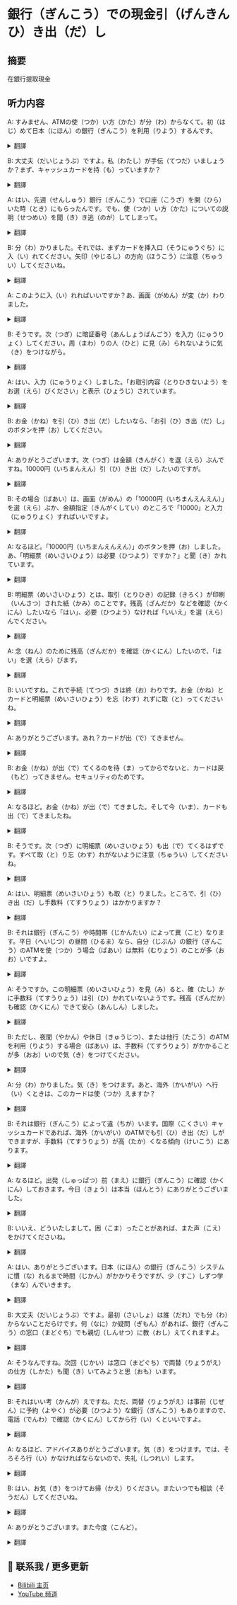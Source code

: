 # 銀行（ぎんこう）での現金引（げんきんひ）き出（だ）し

## 摘要

在銀行提取現金

## 听力内容

A: すみません、ATMの使（つか）い方（かた）が分（わ）からなくて。初（はじ）めて日本（にほん）の銀行（ぎんこう）を利用（りよう）するんです。

<details>
<summary>翻譯</summary>
不好意思，我不知道如何使用自動提款機。這是我第一次使用日本的銀行。
</details>

B: 大丈夫（だいじょうぶ）ですよ。私（わたし）が手伝（てつだ）いましょうか？まず、キャッシュカードを持（も）っていますか？

<details>
<summary>翻譯</summary>
沒關係的。需要我幫忙嗎？首先，你有銀行卡嗎？
</details>

A: はい、先週（せんしゅう）銀行（ぎんこう）で口座（こうざ）を開（ひら）いた時（とき）にもらったんです。でも、使（つか）い方（かた）についての説明（せつめい）を聞（き）き逃（のが）してしまって。

<details>
<summary>翻譯</summary>
是的，上週在銀行開戶時拿到的。但是，我沒聽清楚使用方法的說明。
</details>

B: 分（わ）かりました。それでは、まずカードを挿入口（そうにゅうぐち）に入（い）れてください。矢印（やじるし）の方向（ほうこう）に注意（ちゅうい）してくださいね。

<details>
<summary>翻譯</summary>
明白了。那麼，請先將卡插入插卡口。請注意箭頭的方向。
</details>

A: このように入（い）れればいいですか？あ、画面（がめん）が変（か）わりました。

<details>
<summary>翻譯</summary>
像這樣插入可以嗎？啊，畫面變了。
</details>

B: そうです。次（つぎ）に暗証番号（あんしょうばんごう）を入力（にゅうりょく）してください。周（まわ）りの人（ひと）に見（み）られないように気（き）をつけながら。

<details>
<summary>翻譯</summary>
沒錯。接下來請輸入密碼。注意不要讓周圍的人看到。
</details>

A: はい、入力（にゅうりょく）しました。「お取引内容（とりひきないよう）をお選（えら）びください」と表示（ひょうじ）されています。

<details>
<summary>翻譯</summary>
好的，我已經輸入了。畫面顯示「請選擇交易內容」。
</details>

B: お金（かね）を引（ひ）き出（だ）したいなら、「お引（ひ）き出（だ）し」のボタンを押（お）してください。

<details>
<summary>翻譯</summary>
如果你想取錢，請按「提款」按鈕。
</details>

A: ありがとうございます。次（つぎ）は金額（きんがく）を選（えら）ぶんですね。10000円（いちまんえん）引（ひ）き出（だ）したいのですが。

<details>
<summary>翻譯</summary>
謝謝你。接下來是選擇金額對吧。我想提取10000日元。
</details>

B: その場合（ばあい）は、画面（がめん）の「10000円（いちまんえんえん）」を選（えら）ぶか、金額指定（きんがくしてい）のところで「10000」と入力（にゅうりょく）すればいいですよ。

<details>
<summary>翻譯</summary>
在這種情況下，你可以選擇畫面上的「10000日元」，或者在金額指定處輸入「10000」。
</details>

A: なるほど。「10000円（いちまんえんえん）」のボタンを押（お）しました。あ、「明細票（めいさいひょう）は必要（ひつよう）ですか？」と聞（き）かれています。

<details>
<summary>翻譯</summary>
原來如此。我按了「10000日元」的按鈕。啊，它問我「是否需要明細單？」
</details>

B: 明細票（めいさいひょう）とは、取引（とりひき）の記録（きろく）が印刷（いんさつ）された紙（かみ）のことです。残高（ざんだか）などを確認（かくにん）したいなら「はい」、必要（ひつよう）なければ「いいえ」を選（えら）んでください。

<details>
<summary>翻譯</summary>
明細單是印有交易記錄的紙張。如果你想確認餘額等信息，請選擇「是」，如果不需要，請選擇「否」。
</details>

A: 念（ねん）のために残高（ざんだか）を確認（かくにん）したいので、「はい」を選（えら）びます。

<details>
<summary>翻譯</summary>
為了以防萬一想確認一下餘額，我選擇「是」。
</details>

B: いいですね。これで手続（てつづ）きは終（お）わりです。お金（かね）とカードと明細票（めいさいひょう）を忘（わす）れずに取（と）ってくださいね。

<details>
<summary>翻譯</summary>
很好。這樣手續就完成了。請別忘記拿走錢、卡和明細單。
</details>

A: ありがとうございます。あれ？カードが出（で）てきません。

<details>
<summary>翻譯</summary>
謝謝你。咦？卡沒出來。
</details>

B: お金（かね）が出（で）てくるのを待（ま）ってからでないと、カードは戻（もど）ってきません。セキュリティのためです。

<details>
<summary>翻譯</summary>
你必須等錢出來後，卡才會退回。這是為了安全考慮。
</details>

A: なるほど。お金（かね）が出（で）てきました。そして今（いま）、カードも出（で）てきましたね。

<details>
<summary>翻譯</summary>
我明白了。錢已經出來了。現在卡也出來了。
</details>

B: そうです。次（つぎ）に明細票（めいさいひょう）も出（で）てくるはずです。すべて取（と）り忘（わす）れがないように注意（ちゅうい）してくださいね。

<details>
<summary>翻譯</summary>
是的。接下來明細單也會出來。請注意不要忘記拿走所有東西。
</details>

A: はい、明細票（めいさいひょう）も取（と）りました。ところで、引（ひ）き出（だ）し手数料（てすうりょう）はかかりますか？

<details>
<summary>翻譯</summary>
好的，我也拿到明細單了。對了，取款會收手續費嗎？
</details>

B: それは銀行（ぎんこう）や時間帯（じかんたい）によって異（こと）なります。平日（へいじつ）の昼間（ひるま）なら、自分（じぶん）の銀行（ぎんこう）のATMを使（つか）う場合（ばあい）は無料（むりょう）のことが多（おお）いですよ。

<details>
<summary>翻譯</summary>
這取決於銀行和時間段。在平日白天使用自己銀行的ATM通常是免費的。
</details>

A: そうですか。この明細票（めいさいひょう）を見（み）ると、確（たし）かに手数料（てすうりょう）は引（ひ）かれていないようです。残高（ざんだか）も確認（かくにん）できて安心（あんしん）しました。

<details>
<summary>翻譯</summary>
是嗎。看這個明細單，確實沒有扣除手續費。我也確認了餘額，感到放心了。
</details>

B: ただし、夜間（やかん）や休日（きゅうじつ）、または他行（たこう）のATMを利用（りよう）する場合（ばあい）は、手数料（てすうりょう）がかかることが多（おお）いので気（き）をつけてください。

<details>
<summary>翻譯</summary>
不過，在夜間或假日，或者使用其他銀行的ATM時，通常會收取手續費，請注意。
</details>

A: 分（わ）かりました。気（き）をつけます。あと、海外（かいがい）へ行（い）くときは、このカードは使（つか）えますか？

<details>
<summary>翻譯</summary>
我明白了。我會注意的。另外，去國外時，這張卡可以使用嗎？
</details>

B: それは銀行（ぎんこう）によって違（ちが）います。国際（こくさい）キャッシュカードであれば、海外（かいがい）のATMでも引（ひ）き出（だ）しができますが、手数料（てすうりょう）が高（たか）くなる傾向（けいこう）にあります。

<details>
<summary>翻譯</summary>
這因銀行而異。如果是國際銀行卡，可以在國外的ATM取款，但手續費往往會比較高。
</details>

A: なるほど。出発（しゅっぱつ）前（まえ）に銀行（ぎんこう）に確認（かくにん）しておきます。今日（きょう）は本当（ほんとう）にありがとうございました。

<details>
<summary>翻譯</summary>
原來如此。我會在出發前向銀行確認。今天真的非常感謝你。
</details>

B: いいえ、どういたしまして。困（こま）ったことがあれば、また声（こえ）をかけてくださいね。

<details>
<summary>翻譯</summary>
不客氣。如果有什麼困難，請隨時告訴我。
</details>

A: はい、ありがとうございます。日本（にほん）の銀行（ぎんこう）システムに慣（な）れるまで時間（じかん）がかかりそうですが、少（すこ）しずつ学（まな）んでいきます。

<details>
<summary>翻譯</summary>
好的，謝謝你。雖然適應日本的銀行系統可能需要一些時間，但我會慢慢學習的。
</details>

B: 大丈夫（だいじょうぶ）ですよ。最初（さいしょ）は誰（だれ）でも分（わ）からないことだらけです。何（なに）か疑問（ぎもん）があれば、銀行（ぎんこう）の窓口（まどぐち）でも親切（しんせつ）に教（おし）えてくれますよ。

<details>
<summary>翻譯</summary>
沒關係的。一開始誰都會有不懂的事情。如果有疑問，銀行櫃檯的人員也會親切地為你解答。
</details>

A: そうなんですね。次回（じかい）は窓口（まどぐち）で両替（りょうがえ）の仕方（しかた）も聞（き）いてみようと思（おも）います。

<details>
<summary>翻譯</summary>
是這樣啊。下次我想去櫃檯詢問一下如何兌換外幣。
</details>

B: それはいい考（かんが）えですね。ただ、両替（りょうがえ）は事前（じぜん）に予約（よやく）が必要（ひつよう）な銀行（ぎんこう）もありますので、電話（でんわ）で確認（かくにん）してから行（い）くといいですよ。

<details>
<summary>翻譯</summary>
這是個好主意。不過，有些銀行兌換外幣需要提前預約，所以最好先打電話確認後再去。
</details>

A: なるほど、アドバイスありがとうございます。気（き）をつけます。では、そろそろ行（い）かなければならないので、失礼（しつれい）します。

<details>
<summary>翻譯</summary>
原來如此，謝謝你的建議。我會注意的。那麼，我差不多該走了，失陪了。
</details>

B: はい、お気（き）をつけてお帰（かえ）りください。またいつでも相談（そうだん）してくださいね。

<details>
<summary>翻譯</summary>
好的，請小心回去。有什麼問題隨時來諮詢。
</details>

A: ありがとうございます。また今度（こんど）。

<details>
<summary>翻譯</summary>
謝謝你。下次再見。
</details>


## 📢 联系我 / 更多更新

- [Bilibili 主页](https://space.bilibili.com/393573154?spm_id_from=333.1007.0.0)
- [YouTube 频道](https://www.youtube.com/@JapaneseListeningRoom)
